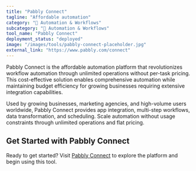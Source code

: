 ```yaml
---
title: "Pabbly Connect"
tagline: "Affordable automation"
category: "🔄 Automation & Workflows"
subcategory: "🔄 Automation & Workflows"
tool_name: "Pabbly Connect"
deployment_status: "deployed"
image: "/images/tools/pabbly-connect-placeholder.jpg"
external_link: "https://www.pabbly.com/connect"
---
```

Pabbly Connect is the affordable automation platform that revolutionizes workflow automation through unlimited operations without per-task pricing. This cost-effective solution enables comprehensive automation while maintaining budget efficiency for growing businesses requiring extensive integration capabilities.

Used by growing businesses, marketing agencies, and high-volume users worldwide, Pabbly Connect provides app integration, multi-step workflows, data transformation, and scheduling. Scale automation without usage constraints through unlimited operations and flat pricing.

## Get Started with Pabbly Connect

Ready to get started? Visit [Pabbly Connect](https://www.pabbly.com/connect) to explore the platform and begin using this tool.